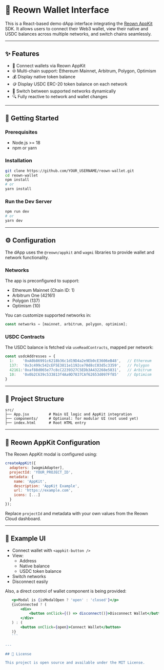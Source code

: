 # 🦊 Reown Wallet Interface

This is a React-based demo dApp interface integrating the [Reown AppKit](https://reown.com/) SDK. It allows users to connect their Web3 wallet, view their native and USDC balances across multiple networks, and switch chains seamlessly.

---

## ✨ Features

- 🔐 Connect wallets via Reown AppKit
- 🌐 Multi-chain support: Ethereum Mainnet, Arbitrum, Polygon, Optimism
- 💰 Display native token balance
- 🪙 Display USDC ERC-20 token balance on each network
- 🔁 Switch between supported networks dynamically
- 🔍 Fully reactive to network and wallet changes

---

## 🚀 Getting Started

### Prerequisites

- Node.js >= 18
- npm or yarn

### Installation

```bash
git clone https://github.com/YOUR_USERNAME/reown-wallet.git
cd reown-wallet
npm install
# or
yarn install
```

### Run the Dev Server

```bash
npm run dev
# or
yarn dev
```

---

## ⚙️ Configuration

The dApp uses the `@reown/appkit` and `wagmi` libraries to provide wallet and network functionality.

### Networks

The app is preconfigured to support:

- Ethereum Mainnet (Chain ID: 1)
- Arbitrum One (42161)
- Polygon (137)
- Optimism (10)

You can customize supported networks in:

```js
const networks = [mainnet, arbitrum, polygon, optimism];
```

### USDC Contracts

The USDC balance is fetched via `useReadContracts`, mapped per network:

```js
const usdcAddresses = {
  1:    '0xA0b86991c6218b36c1d19D4a2e9Eb0cE3606eB48',   // Ethereum
  137:  '0x3c499c542cEF5E3811e1192ce70d8cC03d5c3359',   // Polygon
  42161:'0xaf88d065e77c8cC2239327C5EDb3A432268e5831',   // Arbitrum
  10:   '0x0b2C639c533813f4Aa9D7837CAf62653d097Ff85'    // Optimism
}
```

---

## 📂 Project Structure

```
src/
├── App.jsx         # Main UI logic and AppKit integration
├── components/     # Optional: for modular UI (not used yet)
├── index.html      # Root HTML entry
```

---

## 🔐 Reown AppKit Configuration

The Reown AppKit modal is configured using:

```js
createAppKit({
  adapters: [wagmiAdapter],
  projectId: 'YOUR_PROJECT_ID',
  metadata: {
    name: 'AppKit',
    description: 'AppKit Example',
    url: 'https://example.com',
    icons: [...]
  }
});
```

Replace `projectId` and metadata with your own values from the Reown Cloud dashboard.

---

## 🧪 Example UI

- Connect wallet with `<appkit-button />`
- View:
  - Address
  - Native balance
  - USDC token balance
- Switch networks
- Disconnect easily

Also, a direct control of wallet component is being provided:


 ```jsx
    <p>Modal is {isModalOpen ? 'open' : 'closed'}</p>
    {isConnected ? (
        <div>
            <button onClick={() => disconnect()}>Disconnect Wallet</button>
        </div>
    ) : (
        <button onClick={open}>Connect Wallet</button>
    )}
    ```

---

## 📜 License

This project is open source and available under the MIT License.